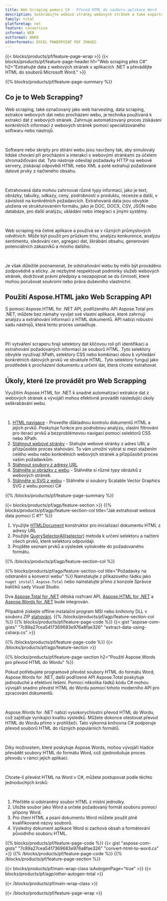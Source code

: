 ```yaml
---
title: Web Scraping pomocí C# - Převod HTML do souboru aplikace Word 
description: Seškrabujte webové stránky webových stránek a také exportujte HTML do dokumentů Microsoft Word prostřednictvím svých aplikací .NET integrací rozhraní API Aspose. 
family: total
platformtag: net
feature: conversion
informat: WEB
outformat: WORD
otherformats: EXCEL POWERPOINT PDF IMAGES
---
```

{{< blocks/products/pf/feature-page-wrap >}}
{{< blocks/products/pf/feature-page-header h1="Web scraping přes C#" h2="Extrahujte data z webových stránek v aplikacích .NET a převádějte HTML do souborů Microsoft Word." >}}

{{% blocks/products/pf/feature-page-summary %}}

<h2 class="heading-border">Co je to Web Scrapping?</h2>

<p>Web scraping, také označovaný jako web harvesting, data scraping, extrakce webových dat nebo procházení webu, je technika používaná k extrakci dat z webových stránek. Zahrnuje automatizovaný proces získávání konkrétních informací z webových stránek pomocí specializovaného softwaru nebo nástrojů.</p><br />
<p>Software nebo skripty pro stírání webu jsou navrženy tak, aby simulovaly lidské chování při procházení a interakci s webovými stránkami za účelem shromažďování dat. Tyto nástroje odesílají požadavky HTTP na webové servery, získávají odpovědi HTML nebo XML a poté extrahují požadované datové prvky z načteného obsahu.</p><br />

<p>Extrahovaná data mohou zahrnovat různé typy informací, jako je text, obrázky, tabulky, odkazy, ceny, podrobnosti o produktu, recenze a další, v závislosti na konkrétních požadavcích. Extrahovaná data jsou obvykle uložena ve strukturovaném formátu, jako je DOC, DOCX, CSV, JSON nebo databáze, pro další analýzu, ukládání nebo integraci s jinými systémy.</p><br />

<p>Web scraping má četné aplikace a používá se v různých průmyslových odvětvích. Může být použit pro průzkum trhu, analýzu konkurence, analýzu sentimentu, sledování cen, agregaci dat, škrábání obsahu, generování potenciálních zákazníků a mnoho dalšího.</p><br />

<p>Je však důležité poznamenat, že odstraňování webu by mělo být prováděno zodpovědně a eticky. Je nezbytné respektovat podmínky služeb webových stránek, dodržovat právní předpisy a nezapojovat se do činností, které mohou porušovat soukromí nebo práva duševního vlastnictví.</p>

<h2 class="heading-border">Použití Aspose.HTML jako Web Scrapping API</h2>

<p>S pomocí Aspose.HTML for .NET API, podřízeného API Aspose.Total pro .NET, můžete bez námahy vyvíjet své vlastní aplikace, které zahrnují analýzu a extrahování informací z HTML dokumentů. API nabízí robustní sadu nástrojů, která tento proces usnadňuje.</p><br />

<p>Při vytváření scraperu hrají selektory dat klíčovou roli při identifikaci a extrahování požadovaných informací ze souborů HTML. Tyto selektory obvykle využívají XPath, selektory CSS nebo kombinaci obou k vyhledání konkrétních datových prvků ve struktuře HTML. Tyto selektory fungují jako prostředek k procházení dokumentu a určení dat, která chcete extrahovat.</p>

<h2 class="heading-border">Úkoly, které lze provádět pro Web Scrapping</h2>

<p>Využitím Aspose.HTML for .NET k snadné automatizaci extrakce dat z webových stránek a vývojáři mohou efektivně provádět následující úkoly seškrabávání webu.</p><br />

1. [HTML navigace](https://docs.aspose.com/html/net/html-navigation/) - Proveďte důkladnou kontrolu dokumentů HTML a jejich prvků. Poskytuje funkce pro podrobnou analýzu, vlastní filtrování pro iteraci prvků a bezproblémovou navigaci pomocí selektorů CSS nebo XPath.
2. [Stáhnout webové stránky](https://docs.aspose.com/html/net/download-website/) - Stahujte webové stránky z adres URL a přizpůsobte proces stahování. To vám umožní vybrat si mezi stažením celého webu nebo konkrétních webových stránek a přizpůsobit proces vašim požadavkům.
3. [Stáhnout soubory z adresy URL](https://docs.aspose.com/html/net/download-file-from-url/) 
4. [Stáhněte si obrázky z webu](https://docs.aspose.com/html/net/download-images-from-website/) - Stáhněte si různé typy obrázků z webových stránek.
5. [Stáhněte si SVG z webu](https://docs.aspose.com/html/net/download-svg-from-website/) - Stáhněte si soubory Scalable Vector Graphics SVG z webu pomocí C#

{{% /blocks/products/pf/feature-page-summary  %}}

{{< blocks/products/pf/agp/feature-section >}}
{{% blocks/products/pf/agp/feature-section-col title="Jak extrahovat webová data pomocí C #?" %}}

1. Využijte [HTMLDocument](https://reference.aspose.com/html/net/aspose.html/htmldocument/htmldocument/) konstruktor pro inicializaci dokumentu HTML z adresy URL
2. Použijte [QuerySelectorAll(selector)](https://reference.aspose.com/html/net/aspose.html.dom/document/queryselectorall/) metoda k určení selektoru a načtení všech prvků, které selektoru odpovídají.
3. Projděte seznam prvků a výsledek vytiskněte do požadovaného formátu.
 
{{% /blocks/products/pf/agp/feature-section-col %}}

{{% blocks/products/pf/agp/feature-section-col title="Požadavky na odstranění a konverzi webu" %}}
Nainstalujte z příkazového řádku jako ```nuget install Aspose.Total``` nebo nainstalujte přímo z konzole Správce balíčků sady Visual Studio.

Dva [Aspose.Total for .NET](https://products.aspose.com/total/net/) dětská rozhraní API, [Aspose.HTML for .NET](https://products.aspose.com/html/net/) a [Aspose.Words for .NET](https://products.aspose.com/words/net/) bude integrován.

Případně získejte offline instalační program MSI nebo knihovny DLL v souboru ZIP [stahování](https://releases.aspose.com/total/net).
{{% /blocks/products/pf/agp/feature-section-col %}}
{{% blocks/products/pf/feature-page-code %}}
{{< gist "aspose-com-gists" "7c89a27cea5417369683e976a8fae326" "extract-data-using-csharp.cs" >}}

{{% /blocks/products/pf/feature-page-code %}}
{{< /blocks/products/pf/agp/feature-section >}}

{{% blocks/products/pf/feature-page-section  h2="Použití Aspose.Words pro převod HTML do Wordu" %}}
<p>Pokud potřebujete programově převést soubory HTML do formátu Word, Aspose.Words for .NET, další podřízené API Aspose.Total poskytuje jednoduché a efektivní řešení. Pomocí několika řádků kódu C# mohou vývojáři snadno převést HTML do Wordu pomocí tohoto moderního API pro zpracování dokumentů.</p><br />

<p>Aspose.Words for .NET nabízí vysokorychlostní převod HTML do Wordu, což zajišťuje vynikající kvalitu výsledků. Můžete dokonce otestovat převod HTML do Wordu přímo v prohlížeči. Tato výkonná knihovna C# podporuje převod souborů HTML do různých populárních formátů.</p><br />

<p>Díky možnostem, které poskytuje Aspose.Words, mohou vývojáři hladce převádět soubory HTML do formátu Word, což zjednodušuje proces převodu v rámci jejich aplikací.</p><br />

<p>Chcete-li převést HTML na Word v C#, můžete postupovat podle těchto jednoduchých kroků:</p><br />

1. Přečtěte si odstraněný soubor HTML z místní jednotky.
1. Uložte soubor jako Word a určete požadovaný formát souboru pomocí přípony Word.
1. Pro čtení HTML a psaní dokumentu Word můžete použít plně kvalifikované názvy souborů.
1. Výsledný dokument aplikace Word si zachová obsah a formátování původního souboru HTML.

{{% blocks/products/pf/feature-page-code %}}
{{< gist "aspose-com-gists" "7c89a27cea5417369683e976a8fae326" "convert-html-to-word.cs" >}}
{{% /blocks/products/pf/feature-page-code  %}}
{{% /blocks/products/pf/feature-page-section %}}

{{< blocks/products/pf/main-wrap-class isAutogenPage="true" >}}
{{< blocks/products/pf/agp/other-autogen-total >}}

{{< /blocks/products/pf/main-wrap-class >}}

{{< /blocks/products/pf/feature-page-wrap >}}